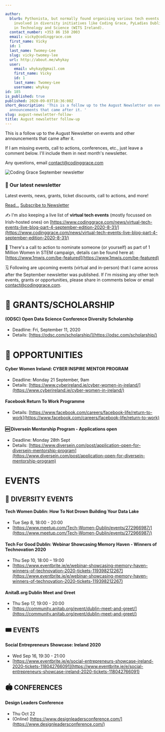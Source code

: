 ```yaml
---

author:
  blurb: Pythonista, but normally found organising various tech events, and now heavily
    involved in diversity initiatives like Coding Grace, PyLadies Dublin, and Women
    in Technology and Science (WITS Ireland).
  contact_number: +353 86 150 2003
  email: vicky@codinggrace.com
  first_name: Vicky
  id: 1
  last_name: Twomey-Lee
  slug: vicky-twomey-lee
  url: http://about.me/whykay
  user:
    email: whykay@gmail.com
    first_name: Vicky
    id: 1
    last_name: Twomey-Lee
    username: whykay
id: 185
is_published: true
published: 2020-09-03T18:36:00Z
short_description: 'This is a follow up to the August Newsletter on events and other
  announcements that came after it. '
slug: august-newsletter-follow-
title: August newsletter follow-up
---
```


This is a follow up to the August Newsletter on events and other announcements that came after it. 

If I am missing events, call to actions, conferences, etc., just leave a comment below. I'll include them in next month's newsletter.

Any questions, email <a href="mailto:contact@codinggrace.com">contact@codinggrace.com</a>

<div class="row">
  <div class="col-sm-6 col-md-12">
    <div class="thumbnail">
      <img src="https://mcusercontent.com/8612b25618972d14df5c6a1fb/images/2742b578-cf92-4b07-b2b7-44191ce7244d.png" alt="Coding Grace September newsletter">
      <div class="caption">
        <h3>📰 Our latest newsletter</h3>
        <p>Latest events, news, grants, ticket discounts, call to actions, and more!</p>
        <p><a href="https://mailchi.mp/e909938e9e4e/cg-sep20-newsletter" class="btn btn-primary" role="button">Read...</a> <a href="https://codinggrace.com" class="btn btn-default" role="button">Subscribe to Newsletter</a></p>
      </div>
    </div>
  </div>
</div>


✍️ I'm also keeping a live list of **virtual tech events** (mostly focussed on Irish-hosted ones) on [https://www.codinggrace.com/news/virtual-tech-events-live-blog-part-4-september-edition-2020-8-31/](https://www.codinggrace.com/news/virtual-tech-events-live-blog-part-4-september-edition-2020-8-31/)


📢 There's a call to action to nominate someone (or yourself) as part of 1 Million Women in STEM campaign, details can be found here at: [https://www.1mwis.com/be-featured](https://www.1mwis.com/be-featured)

🗓 Following are upcoming events (virtual and in-person) that I came across after the September newsletter was published. If I'm missing any other tech events, grants or opportunities, please share in comments below or email <a href="mailto:contact@codinggrace.com">contact@codinggrace.com</a>.

# 🥰 GRANTS/SCHOLARSHIP
#### (ODSC) Open Data Science Conference Diversity Scholarship
* Deadline: Fri, September 11, 2020
* Details: [https://odsc.com/scholarship/](https://odsc.com/scholarship/)


# 🌟 OPPORTUNITIES
#### Cyber Women Ireland: CYBER INSPIRE MENTOR PROGRAM
* Deadline: Monday 21 September, 9am
* Details: [https://www.cyberireland.ie/cyber-women-in-ireland/](https://www.cyberireland.ie/cyber-women-in-ireland/)

#### Facebook Return To Work Programme
* Details: [https://www.facebook.com/careers/facebook-life/return-to-work](https://www.facebook.com/careers/facebook-life/return-to-work)


#### 🆕 Diversein Mentorship Program - Applications open
* Deadline: Monday 28th Sept
* Details: [https://www.diversein.com/post/application-open-for-diversein-mentorship-program](https://www.diversein.com/post/application-open-for-diversein-mentorship-program)

# EVENTS

## 🌈 DIVERSITY EVENTS
#### Tech Women Dublin: How To Not Drown Building Your Data Lake
* Tue Sep 8, 18:00 - 20:00
* [https://www.meetup.com/Tech-Women-Dublin/events/272966987/](https://www.meetup.com/Tech-Women-Dublin/events/272966987/)

#### Tech For Good Dublin: Webinar Showcasing Memory Haven - Winners of Technovation 2020
* Thu Sep 10, 18:00 – 19:00 
* [https://www.eventbrite.ie/e/webinar-showcasing-memory-haven-winners-of-technovation-2020-tickets-119398212267](https://www.eventbrite.ie/e/webinar-showcasing-memory-haven-winners-of-technovation-2020-tickets-119398212267)

#### AnitaB.org Dublin Meet and Greet
* Thu Sep 17, 19:00 - 20:00
* [https://community.anitab.org/event/dublin-meet-and-greet/](https://community.anitab.org/event/dublin-meet-and-greet/)

## 🎟 EVENTS
#### Social Entrepreneurs Showcase: Ireland 2020
* Wed Sep 16, 19:30 - 21:00
* [https://www.eventbrite.ie/e/social-entrepreneurs-showcase-ireland-2020-tickets-118042766091](https://www.eventbrite.ie/e/social-entrepreneurs-showcase-ireland-2020-tickets-118042766091)

## 🏟 CONFERENCES
#### Design Leaders Conference
* Thu Oct 22
* (Online) [https://www.designleadersconference.com/](https://www.designleadersconference.com/)
